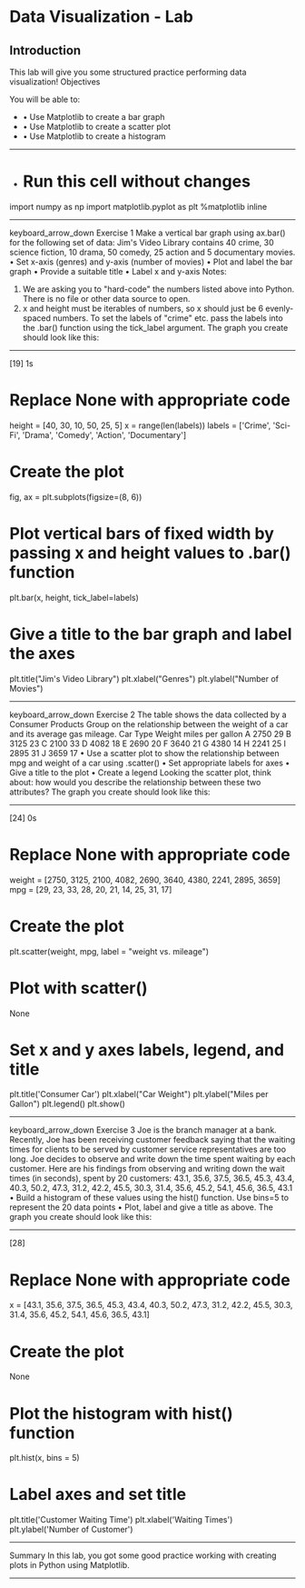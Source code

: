 # Data Visualization - Lab

## Introduction

This lab will give you some structured practice performing data visualization!
Objectives

You will be able to:
* •	Use Matplotlib to create a bar graph
* •	Use Matplotlib to create a scatter plot
* •	Use Matplotlib to create a histogram
________________________________________

* # Run this cell without changes
import numpy as np
import matplotlib.pyplot as plt
%matplotlib inline
________________________________________
keyboard_arrow_down
Exercise 1
Make a vertical bar graph using ax.bar() for the following set of data:
Jim's Video Library contains 40 crime, 30 science fiction, 10 drama, 50 comedy, 25 action and 5 documentary movies.
•	Set x-axis (genres) and y-axis (number of movies)
•	Plot and label the bar graph
•	Provide a suitable title
•	Label x and y-axis
Notes:
1.	We are asking you to "hard-code" the numbers listed above into Python. There is no file or other data source to open.
2.	x and height must be iterables of numbers, so x should just be 6 evenly-spaced numbers. To set the labels of "crime" etc. pass the labels into the .bar() function using the tick_label argument.
The graph you create should look like this:
 
________________________________________
[19]
1s
# Replace None with appropriate code
height = [40, 30, 10, 50, 25, 5]
x = range(len(labels))
labels = ['Crime', 'Sci-Fi', 'Drama', 'Comedy', 'Action', 'Documentary']

# Create the plot
fig, ax = plt.subplots(figsize=(8, 6))

# Plot vertical bars of fixed width by passing x and height values to .bar() function
plt.bar(x, height, tick_label=labels)

# Give a title to the bar graph and label the axes
plt.title("Jim's Video Library")
plt.xlabel("Genres")
plt.ylabel("Number of Movies")
 
________________________________________
keyboard_arrow_down
Exercise 2
The table shows the data collected by a Consumer Products Group on the relationship between the weight of a car and its average gas mileage.
  Car Type  Weight    miles per gallon
    A        2750       29
    B        3125       23
    C        2100       33
    D        4082       18
    E        2690       20
    F        3640       21
    G        4380       14
    H        2241       25
    I        2895       31
    J        3659       17
•	Use a scatter plot to show the relationship between mpg and weight of a car using .scatter()
•	Set appropriate labels for axes
•	Give a title to the plot
•	Create a legend
Looking the scatter plot, think about: how would you describe the relationship between these two attributes?
The graph you create should look like this:
 
________________________________________
[24]
0s
# Replace None with appropriate code

weight = [2750, 3125, 2100, 4082, 2690, 3640, 4380, 2241, 2895, 3659]
mpg = [29, 23, 33, 28, 20, 21, 14, 25, 31, 17]

# Create the plot
plt.scatter(weight, mpg, label = "weight vs. mileage")

# Plot with scatter()
None

# Set x and y axes labels, legend, and title
plt.title('Consumer Car')
plt.xlabel("Car Weight")
plt.ylabel("Miles per Gallon")
plt.legend()
plt.show()
 
________________________________________
keyboard_arrow_down
Exercise 3
Joe is the branch manager at a bank. Recently, Joe has been receiving customer feedback saying that the waiting times for clients to be served by customer service representatives are too long. Joe decides to observe and write down the time spent waiting by each customer. Here are his findings from observing and writing down the wait times (in seconds), spent by 20 customers:
43.1, 35.6, 37.5, 36.5, 45.3, 43.4, 40.3, 50.2, 47.3, 31.2, 42.2, 45.5, 30.3, 31.4, 35.6, 45.2, 54.1, 45.6, 36.5, 43.1
•	Build a histogram of these values using the hist() function. Use bins=5 to represent the 20 data points
•	Plot, label and give a title as above.
The graph you create should look like this:
 
________________________________________
[28]
# Replace None with appropriate code

x = [43.1, 35.6, 37.5, 36.5, 45.3, 43.4,
     40.3, 50.2, 47.3, 31.2, 42.2, 45.5,
     30.3, 31.4, 35.6, 45.2, 54.1, 45.6,
     36.5, 43.1]

# Create the plot
None


# Plot the histogram with hist() function
plt.hist(x, bins = 5)

# Label axes and set title
plt.title('Customer Waiting Time')
plt.xlabel('Waiting Times')
plt.ylabel('Number of Customer')
 
________________________________________
Summary
In this lab, you got some good practice working with creating plots in Python using Matplotlib.
________________________________________

